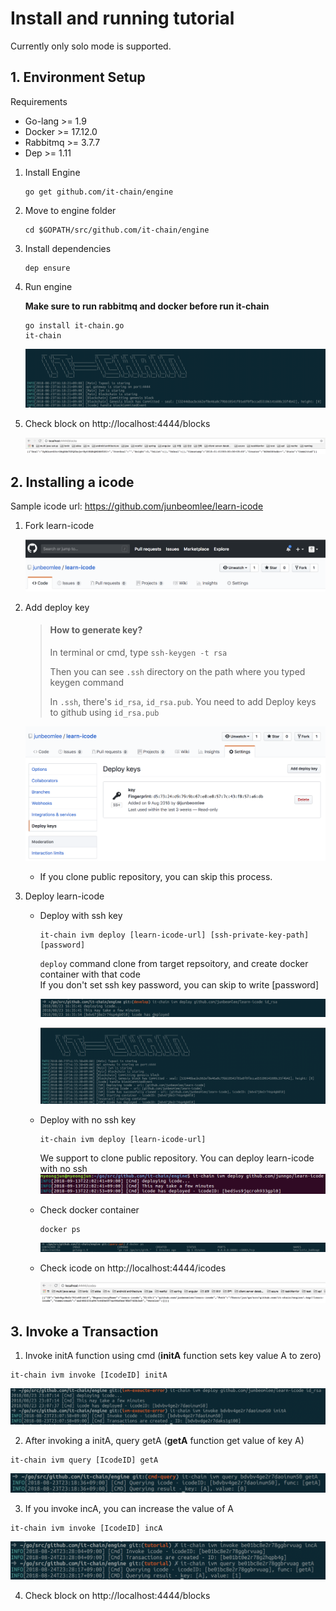 # Install and running tutorial

 Currently only solo mode is supported.



## 1. Environment Setup

Requirements

- Go-lang >= 1.9
- Docker >= 17.12.0
- Rabbitmq >= 3.7.7
- Dep >= 1.11



1. Install Engine

   ```shell
   go get github.com/it-chain/engine
   ```

2. Move to engine folder

   ```shell
   cd $GOPATH/src/github.com/it-chain/engine
   ```

3. Install dependencies

   ```
   dep ensure
   ```

4. Run engine

   **Make sure to run rabbitmq and docker before run it-chain**

   ```shell
   go install it-chain.go
   it-chain
   ```

   ![[tutorial]run](./images/[tutorial]run.png)

5. Check block on http://localhost:4444/blocks

   ![[tutorial]api-blocks](./images/[tutorial]api-blocks.png)

## 2. Installing a icode

Sample icode url:  https://github.com/junbeomlee/learn-icode

1. Fork learn-icode

   ![[tutorial]fork](./images/[tutorial]fork.png)

2. Add deploy key

   > #### How to generate key?
   >
   > In terminal or cmd, type `ssh-keygen -t rsa`
   >
   > Then you can see `.ssh` directory on the path where you typed keygen command
   >
   > In `.ssh`, there's `id_rsa`, `id_rsa.pub`. You need to add Deploy keys to github using `id_rsa.pub`

   ![[tutorial]sshkey](./images/[tutorial]sshkey.png)
   - If you clone public repository, you can skip this process.

3. Deploy learn-icode

   - Deploy with ssh key
     ```shell
     it-chain ivm deploy [learn-icode-url] [ssh-private-key-path] [password]
     ```
     `deploy` command clone from target repsoitory, and create docker container with that code  
     If you don't set ssh key password, you can skip to write [password]

     ![[tutorial]deploy](./images/[tutorial]deploy.png)

     ![[tutorial]deploy-result](./images/[tutorial]deploy-result.png)

   - Deploy with no ssh key
     ```shell
     it-chain ivm deploy [learn-icode-url]
     ```
     We support to clone public repository. You can deploy learn-icode with no ssh
     ![[tutorial]deploy](./images/[tutorial]deploy_with_no_ssh.png)

   - Check docker container

     ```shell
     docker ps
     ```

     ![[tutorial]docker](./images/[tutorial]docker.png)


   - Check icode on http://localhost:4444/icodes

     ![[tutorial]api-icodes](./images/[tutorial]api-icodes.png)



## 3. Invoke a Transaction

1. Invoke initA function using cmd (**initA** function sets key value A to zero)

```
it-chain ivm invoke [IcodeID] initA
```

![[tutorial]invoke](./images/[tutorial]invoke.png)

2. After invoking a initA, query getA (**getA** function get value of key A)

```
it-chain ivm query [IcodeID] getA
```

![[tutorial]query](./images/[tutorial]query.png)

3. If you invoke incA, you can increase the value of A

```shell
it-chain ivm invoke [IcodeID] incA
```

![[tutorial]incA](./images/[tutorial]incA.png)

4. Check block on http://localhost:4444/blocks

